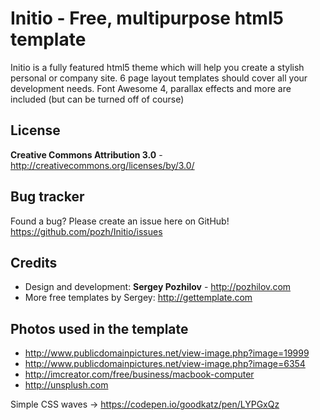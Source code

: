 Initio - Free, multipurpose html5 template
=============

Initio is a fully featured html5 theme which will help you create a stylish personal or company site. 
6 page layout templates should cover all your development needs. 
Font Awesome 4, parallax effects and more are included (but can be turned off of course)


License
-------
**Creative Commons Attribution 3.0** - http://creativecommons.org/licenses/by/3.0/


Bug tracker
-----------

Found a bug? Please create an issue here on GitHub! 
https://github.com/pozh/Initio/issues



Credits
-------
* Design and development: **Sergey Pozhilov** - http://pozhilov.com
* More free templates by Sergey: http://gettemplate.com

Photos used in the template
-------
* http://www.publicdomainpictures.net/view-image.php?image=19999
* http://www.publicdomainpictures.net/view-image.php?image=6354
* http://imcreator.com/free/business/macbook-computer
* http://unsplush.com

Simple CSS waves ->
https://codepen.io/goodkatz/pen/LYPGxQz